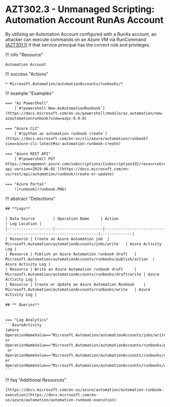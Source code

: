 # AZT302.3 - Unmanaged Scripting: Automation Account RunAs Account

By utilizing an Automation Account configured with a RunAs account, an attacker can execute commands on an Azure VM via RunCommand [(AZT301.1)](../AZT301/AZT301-1.md) if that service principal has the correct role and privileges.  

!!! info "Resource" 

	Automation Account

!!! success "Actions"

	* Microsoft.Automation/automationAccounts/runbooks/*

!!! example "Examples"

    === "Az PowerShell"
		[`#!powershell New-AzAutomationRunbook`](https://docs.microsoft.com/en-us/powershell/module/az.automation/new-azautomationrunbook?view=azps-8.0.0)
		
	=== "Azure CLI"
		[`#!python az automation runbook create`](https://docs.microsoft.com/en-us/cli/azure/automation/runbook?view=azure-cli-latest#az-automation-runbook-create)
		
	=== "Azure REST API"	
		[`#!powershell PUT https://management.azure.com/subscriptions/{subscriptionId}/resourceGroups/{resourceGroupName}/providers/Microsoft.Automation/automationAccounts/{automationAccountName}/runbooks/{runbookName}?api-version=2019-06-01`](https://docs.microsoft.com/en-us/rest/api/automation/runbook/create-or-update)		

    === "Azure Portal"
    	![runbook](runbook.PNG)

!!! abstract "Detections"

	## **Logs** 

    | Data Source        | Operation Name     | Action                                                            | Log Location |
    |--------------------|---------------------|-------------------------------------------------------------------|--------------|
    | Resource | Create an Azure Automation job	 | Microsoft.Automation/automationAccounts/jobs/write	| Azure Activity Log |
    | Resource | Publish an Azure Automation runbook draft	 | Microsoft.Automation/automationAccounts/runbooks/publish/action	| Azure Activity Log |
    | Resource | Write an Azure Automation runbook draft	 | Microsoft.Automation/automationAccounts/runbooks/draft/write	| Azure Activity Log |
    | Resource | Create or Update an Azure Automation Runbook	 | Microsoft.Automation/automationAccounts/runbooks/write	| Azure Activity Log |
    
    ## ** Queries**


	=== "Log Analytics"
	```AzureActivity 
 	|where OperationNameValue=="Microsoft.Automation/automationAccounts/jobs/write" or OperationNameValue=="Microsoft.Automation/automationAccounts/runbooks/publish/action"
	 or OperationNameValue=="Microsoft.Automation/automationAccounts/runbooks/draft/write" or OperationNameValue=="Microsoft.Automation/automationAccounts/runbooks/write"
	```

!!! faq "Additional Resources"

	[https://docs.microsoft.com/en-us/azure/automation/automation-runbook-execution](https://docs.microsoft.com/en-us/azure/automation/automation-runbook-execution)


